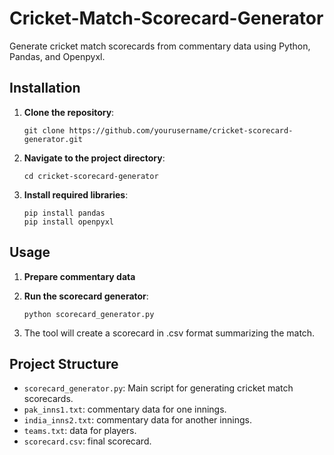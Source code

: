 # Cricket-Match-Scorecard-Generator

Generate cricket match scorecards from commentary data using Python, Pandas, and Openpyxl.

## Installation

1. **Clone the repository**:
   ~~~
   git clone https://github.com/yourusername/cricket-scorecard-generator.git
   ~~~
2. **Navigate to the project directory**:
   ~~~
   cd cricket-scorecard-generator
   ~~~
3. **Install required libraries**:
   ~~~
   pip install pandas
   pip install openpyxl
   ~~~
   
## Usage

1. **Prepare commentary data**

2. **Run the scorecard generator**:
   ~~~
   python scorecard_generator.py
   ~~~
3. The tool will create a scorecard in .csv format summarizing the match.

## Project Structure

- `scorecard_generator.py`: Main script for generating cricket match scorecards.
- `pak_inns1.txt`: commentary data for one innings.
- `india_inns2.txt`: commentary data for another innings.
- `teams.txt`: data for players.
- `scorecard.csv`: final scorecard.

